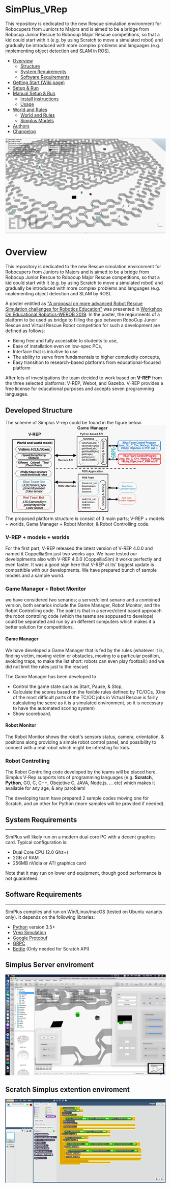 # SimPlus_VRep
This repository is dedicated to the new Rescue simulation environment for Robocupers from Juniors to Majors and is aimed to be a bridge from Robocup Junior Rescue to Robocup Major Rescue competitions, so that a kid could start with it (e.g. by using Scratch to move a simulated robot) and gradually be introduced with more complex problems and languages (e.g. implementing object detection and SLAM in ROS).


- [Overview](#overview)
  - [Structure](#developed-structure)
  - [System Requirements](#system-requirements)
  - [Software Requirements](#software-requirements)
- [Getting Start (Wiki page)](https://github.com/Robocup-simplus/simplus_vrep/wiki)
- [Setup & Run](EASY_SETUP.md)
- [Manual Setup & Run](MANUAL_SETUP.md)   
    - [Install instructions](MANUAL_SETUP.md#vrep-installation)
    - [Usage](MANUAL_SETUP.md#usage)
- [World and Rules](WORLD.md)
  - [World and Rules](WORLD.md)
  - [Simplus Models](MODELS.md)
- [Authors](AUTHORS.md)
- [Changelog](CHANGELOG.md)

![SimPlus on macOS](docs/img/world2.png?raw=true "Simplus on macOS")

# Overview
This repository is dedicated to the new Rescue simulation environment for Robocupers from Juniors to Majors and is aimed to be a bridge from Robocup Junior Rescue to Robocup Major Rescue competitions, so that a kid could start with it (e.g. by using Scratch to move a simulated robot) and gradually be introduced with more complex problems and languages (e.g. implementing object detection and SLAM by ROS).

A poster entitled as ["A proposal on more advanced Robot Rescue Simulation challenges for Robotics Education"](https://www.researchgate.net/profile/Fatemeh_Pahlevan_Aghababa/publication/336114712_WeROB2019/links/5d8f0692a6fdcc2554a1125f/WeROB2019.pdf) was presented in [Workshop On Educational Robotics-WEROB 2019](https://junior.robocup.org/workshop-on-educational-robotics-werob-2019/). In the poster, the reqiurments of a platform to be used as bridge to filling the gap between RoboCup Junoir Rescue and Virtual Rescue Robot competition for such a development are defined as follows:
- Being free and fully accessible to students to use,
- Ease of installation even on low-spec PCs,
- Interface that is intuitive to use.
- The ability to serve from fundamentals to higher complexity concepts,
- Easy transition to research-based platforms from educational-focused platform

After lots of investigations the team decided to work based on **V-REP** from the three selected platforms: V-REP, Webot, and Gazebo.
V-REP provides a free license for educational purposes and accepts seven programming languages. 

## Developed Structure
The scheme of Simplus V-rep could be found in the figure below.
![Simplus V-rep Structure](docs/img/SimplusVrepStructure.png?raw=true "Simplus V-rep Structure")
The proposed platform structure is consist of 3 main parts; V-REP + models + worlds, Gama Manager + Robot Monitor, & Robot Controlling code.

### V-REP + models + worlds
For the first part, V-REP released the latest version of V-REP 4.0.0 and named it CoppelliaSim just two weeks ago.
We have tested our developlments also with V-REP 4.0.0 (CoppelliaSim) it works perfectly and even faster.
It was a good sign here that V-REP at its' biggest update is compattible with our developments.
We have prepared bunch of sample models and a sample world.

### Game Manager + Robot Monitor

we have considered two senarios; a server/client senario and a combined version, both senarios include the Game Manager, Robot Monitor, and the Robot Controlling code. The point is that in a server/client based approach the robot controling code (which the teams are soppused to develope) could be separated and run by an different computers which makes it a better solution for compettitions.

#### Game Manager

We have developed a Game Manager that is fed by the rules (whatever it is, finding victim, moving victim or obstacles, moving to a particular position, avoiding traps, to make the list short: robots can even play football:) and we did not limit the rules just to the rescue)

The Game Manager has been developed to
- Control the game state such as Start, Pause, & Stop,
- Calculate the scores based on the fexible rules defined by TC/OCs, (One of the most difficult parts of the TC/OC jobs in Virtual Rescue is fairly calculating the score as it is a simulated environment, so it is necessary to have the automated scoring system)
- Show scoreboard.

#### Robot Monitor
The Robot Monitor shows the robot's sensors status, camera, orientation, & positions along providing a simple robot control panel, and possibility to connect with a real robot which might be intresting for kids.

### Robot Controlling
The Robot Controlling code developed by the teams will be placed here. Simplus V-Rep supports lots of programming languages (e.g. **Scratch**, **Python**, GO, C, C++, Obejctive C, JAVA, Node.js, ... etc) which makes it available for any age, & any paroblem!

The developing team have prepared 2 sample codes moving one for Scratch, and an other for Python (more samples will be provided if needed).

## System Requirements
-----------------------

SimPlus will likely run on a modern dual core PC with a decent graphics card. Typical configuration is:

- Dual Core CPU (2.0 Ghz+)
- 2GB of RAM
- 256MB nVidia or ATI graphics card

Note that it may run on lower end equipment, though good performance is not guaranteed.


## Software Requirements
---------------------

SimPlus compiles and run on Win/Linux/macOS (tested on Ubuntu variants only). It depends on the following libraries:

- [Python](https://www.python.org) version 3.5+ 
- [Vrep Simulation](http://www.coppeliarobotics.com)
- [Google Protobuf](https://github.com/google/protobuf)
- [GRPC](http://grpc.io)
- [Bottle](https://bottlepy.org/docs/dev/) (Only needed for Scratch API)

Simplus Server enviroment 
---------------------
![SimPlus on macOS](docs/img/full.png?raw=true "Simplus server")

Scratch Simplus extention enviroment
---------------------

![Scratch sample code](docs/img/scratch.png?raw=true "Scratch Simplus extention")
